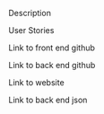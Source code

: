 Description


User Stories


Link to front end github

Link to back end github

Link to website

Link to back end json
